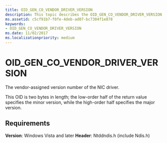 ```yaml
---
title: OID_GEN_CO_VENDOR_DRIVER_VERSION
description: This topic describes the OID_GEN_CO_VENDOR_DRIVER_VERSION object identifier (OID).
ms.assetid: c5cf91b7-f0fe-4deb-ad07-bc7304f1e878
keywords:
- OID_GEN_CO_VENDOR_DRIVER_VERSION
ms.date: 11/02/2017
ms.localizationpriority: medium
---
```


# OID_GEN_CO_VENDOR_DRIVER_VERSION

The vendor-assigned version number of the NIC driver.

This OID is two bytes in length; the low-order half of the return value specifies the minor version, while the high-order half specifies the major version.

## Requirements

**Version**: Windows Vista and later
**Header**: Ntddndis.h (include Ndis.h)

